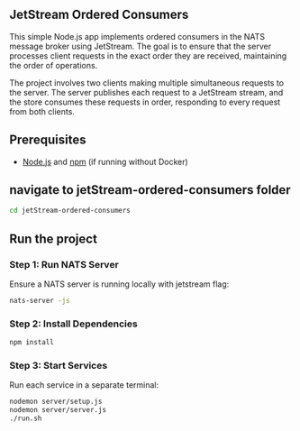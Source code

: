 ## JetStream Ordered Consumers

This simple Node.js app implements ordered consumers in the NATS message broker using JetStream. The goal is to ensure that the server processes client requests in the exact order they are received, maintaining the order of operations.

The project involves two clients making multiple simultaneous requests to the server. The server publishes each request to a JetStream stream, and the store consumes these requests in order, responding to every request from both clients.

## Prerequisites

- [Node.js](https://nodejs.org/) and [npm](https://www.npmjs.com/) (if running without Docker)

## navigate to jetStream-ordered-consumers folder

```bash
cd jetStream-ordered-consumers
```


## Run the project

### Step 1: Run NATS Server

Ensure a NATS server is running locally with jetstream flag:

```bash
nats-server -js
```

### Step 2: Install Dependencies

```bash
npm install
```

### Step 3: Start Services

Run each service in a separate terminal:

```bash
nodemon server/setup.js
nodemon server/server.js
./run.sh
```
